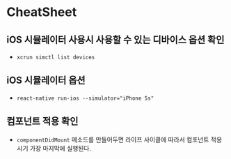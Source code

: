 # CheatSheet

## iOS 시뮬레이터 사용시 사용할 수 있는 디바이스 옵션 확인
- `xcrun simctl list devices`

## iOS 시뮬레이터 옵션
- `react-native run-ios --simulator="iPhone 5s"`

## 컴포넌트 적용 확인
- `componentDidMount` 메소드를 만들어두면 라이프 사이클에 따라서 컴포넌트 적용 시기 가장 마지막에 실행된다.